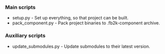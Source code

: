 ### Main scripts
- setup.py - Set up everything, so that project can be built.
- pack_component.py - Pack project binaries to .fb2k-component archive.

### Auxiliary scripts
- update_submodules.py - Update submodules to their latest version.
